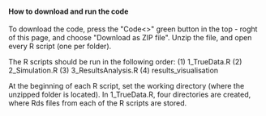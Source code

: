 #### How to download and run the code ####
To download the code, press the "Code<>" green button in the top - roght of this page, and choose "Download as ZIP file". 
Unzip the file, and open every R script (one per folder). 

The R scripts should be run in the following order:
(1) 1_TrueData.R
(2) 2_Simulation.R
(3) 3_ResultsAnalysis.R
(4) results_visualisation 

At the beginning of each R script, set the working directory (where the unzipped folder is located). 
In 1_TrueData.R, four directories are created, where Rds files from each of the R scripts are stored.
